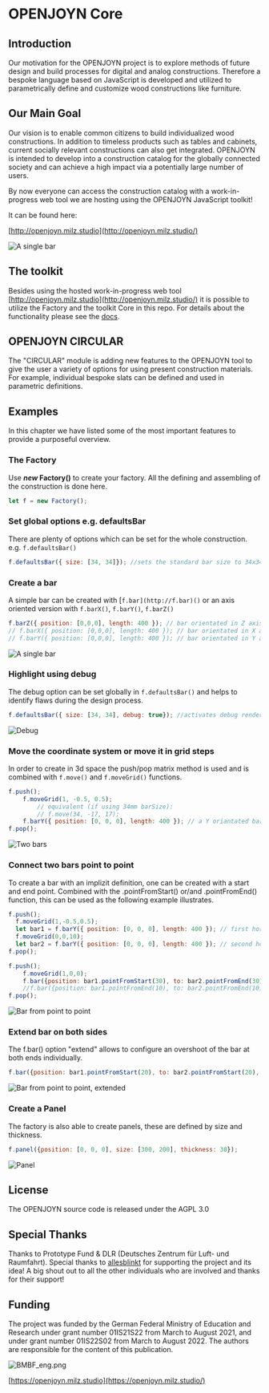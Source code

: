 # OPENJOYN Core


## Introduction

Our motivation for the OPENJOYN project is to explore methods of future design and build processes for digital and analog constructions. Therefore a bespoke language based on JavaScript is developed and utilized to parametrically define and customize wood constructions like furniture.






## Our Main Goal

Our vision is to enable common citizens to build individualized wood constructions. In addition to timeless products such as tables and cabinets, current socially relevant constructions can also get integrated. OPENJOYN is intended to develop into a construction catalog for the globally connected society and can achieve a high impact via a potentially large number of users.

By now everyone can access the construction catalog with a work-in-progress web tool we are hosting using the OPENJOYN JavaScript toolkit!

It can be found here: 

[http://openjoyn.milz.studio](http://openjoyn.milz.studio/)

![A single bar](doc/tool_screenshot.jpg)




## The toolkit

Besides using the hosted work-in-progress web tool [http://openjoyn.milz.studio](http://openjoyn.milz.studio/) it is possible to utilize the Factory and the toolkit Core in this repo. For details about the functionality please see the [docs](https://openjoyn.milz.studio/dev/docs).


## OPENJOYN CIRCULAR
The "CIRCULAR" module is adding new features to the OPENJOYN tool to give the user a variety of options for using present construction materials. For example, individual bespoke slats can be defined and used in parametric definitions. 

## Examples

In this chapter we have listed some of the most important features to provide a purposeful overview.

### The Factory

Use ***new* Factory()** to create your factory. All the defining and assembling of the construction is done here.

```js
let f = new Factory();
```

### Set global options e.g. defaultsBar

There are plenty of options which can be set for the whole construction. e.g. `f.defaultsBar()`

```js
f.defaultsBar({ size: [34, 34]}); //sets the standard bar size to 34x34mm
```

### Create a bar

A simple bar can be created with [`f.bar](http://f.bar)()` or an axis oriented version with `f.barX()`, `f.barY()`, `f.barZ()`

```js
f.barZ({ position: [0,0,0], length: 400 }); // bar orientated in Z axis
// f.barX({ position: [0,0,0], length: 400 }); // bar orientated in X axis
// f.barY({ position: [0,0,0], length: 400 }); // bar orientated in Y axis
```

![A single bar](doc/bar.jpg)


### Highlight using debug

The debug option can be set globally in `f.defaultsBar()` and helps to identify flaws during the design process.

```js
f.defaultsBar({ size: [34, 34], debug: true}); //activates debug render mode
```

![Debug](doc/debug.jpg)


### Move the coordinate system or move it in grid steps

In order to create in 3d space the push/pop matrix method is used and is combined with `f.move()` and `f.moveGrid()` functions.

```js
f.push();
    f.moveGrid(1, -0.5, 0.5);
		// equivalent (if using 34mm barSize):
		// f.move(34, -17, 17);
    f.barY({ position: [0, 0, 0], length: 400 }); // a Y oriantated baris created at position x=34mm, y=-17mm, z=17mm
f.pop();
```

![Two bars](doc/two_bars.jpg)


### Connect two bars point to point

To create a bar with an implizit definition, one can be created with a start and end point. Combined with the .pointFromStart() or/and .pointFromEnd() function, this can be used as the following example illustrates.

```js
f.push();
  f.moveGrid(1,-0.5,0.5);
  let bar1 = f.barY({ position: [0, 0, 0], length: 400 }); // first horizontal bar
  f.moveGrid(0,0,10);
  let bar2 = f.barY({ position: [0, 0, 0], length: 400 }); // second horizontal bar
f.pop();

f.push();
	f.moveGrid(1,0,0);
	f.bar({position: bar1.pointFromStart(30), to: bar2.pointFromEnd(30)}); //third, diagonal bar, start to end
	//f.bar({position: bar1.pointFromEnd(10), to: bar2.pointFromEnd(10)}); //fourth, diagonal bar, end to end
f.pop();
```

![Bar from point to point](doc/bar_from_to.jpg)


### Extend bar on both sides

The f.bar() option "extend" allows to configure an overshoot of the bar at both ends individually.

```js
f.bar({position: bar1.pointFromStart(20), to: bar2.pointFromStart(20), extend: [34, 34]});    

```

![Bar from point to point, extended](doc/bar_from_to_extended.jpg)


### Create a Panel

The factory is also able to create panels, these are defined by size and thickness.

```js
f.panel({position: [0, 0, 0], size: [300, 200], thickness: 30});
```

![Panel](doc/panel.jpg)


## License

The OPENJOYN source code is released under the AGPL 3.0


## Special Thanks

Thanks to Prototype Fund & DLR (Deutsches Zentrum für Luft- und Raumfahrt).
Special thanks to [allesblinkt](https://allesblinkt.com/) for supporting the project and its idea! A big shout out to all the other individuals who are involved and thanks for their support!


## Funding

The project was funded by the German Federal Ministry of Education and Research under grant number 01IS21S22 from March to August 2021, and under grant number 01IS22S02 from March to August 2022. The authors are responsible for the content of this publication.

![BMBF_eng.png](doc/bmbf_eng.png)

[https://openjoyn.milz.studio](https://openjoyn.milz.studio/)
